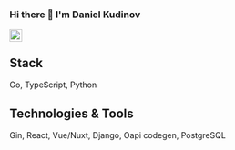 ### Hi there 👋 I'm Daniel Kudinov

<a href="https://t.me/tvoykudinov" title="Telegram">
  <img align="left" alt="Telegram" width="22px" src="https://cdn.svgporn.com/logos/telegram.svg">
</a>

<br>

## Stack

Go, TypeScript, Python

## Technologies & Tools

Gin, React, Vue/Nuxt, Django, Oapi codegen, PostgreSQL



